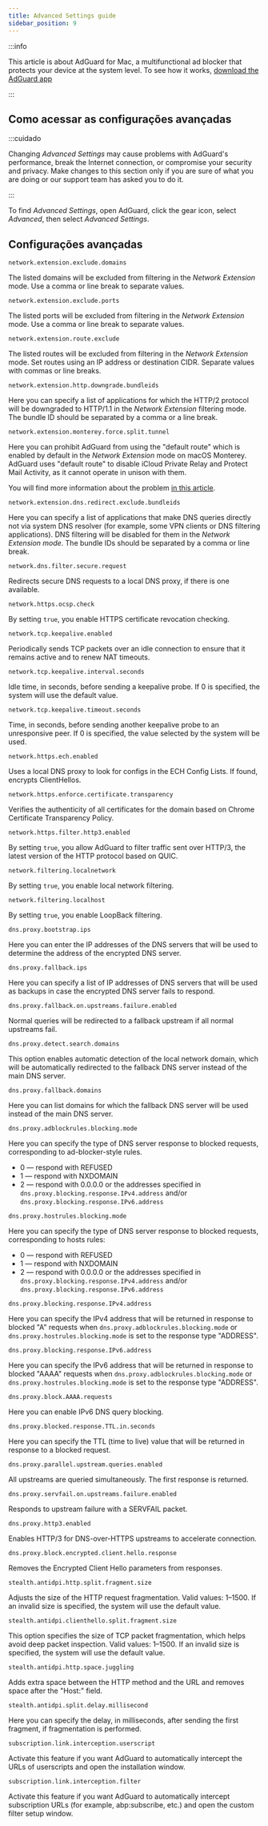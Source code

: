 ```yaml
---
title: Advanced Settings guide
sidebar_position: 9
---
```


:::info

This article is about AdGuard for Mac, a multifunctional ad blocker that protects your device at the system level. To see how it works, [download the AdGuard app](https://agrd.io/download-kb-adblock)

:::

## Como acessar as configurações avançadas

:::cuidado

Changing *Advanced Settings* may cause problems with AdGuard's performance, break the Internet connection, or compromise your security and privacy. Make changes to this section only if you are sure of what you are doing or our support team has asked you to do it.

:::

To find *Advanced Settings*, open AdGuard, click the gear icon, select *Advanced*, then select *Advanced Settings*.

## Configurações avançadas

`network.extension.exclude.domains`

The listed domains will be excluded from filtering in the *Network Extension* mode. Use a comma or line break to separate values.

`network.extension.exclude.ports`

The listed ports will be excluded from filtering in the *Network Extension* mode. Use a comma or line break to separate values.

`network.extension.route.exclude`

The listed routes will be excluded from filtering in the *Network Extension* mode. Set routes using an IP address or destination CIDR. Separate values with commas or line breaks.

`network.extension.http.downgrade.bundleids`

Here you can specify a list of applications for which the HTTP/2 protocol will be downgraded to HTTP/1.1 in the *Network Extension* filtering mode. The bundle ID should be separated by a comma or a line break.

`network.extension.monterey.force.split.tunnel`

Here you can prohibit AdGuard from using the "default route" which is enabled by default in the *Network Extension* mode on macOS Monterey. AdGuard uses "default route" to disable iCloud Private Relay and Protect Mail Activity, as it cannot operate in unison with them.

You will find more information about the problem [in this article](../icloud-private-relay).

`network.extension.dns.redirect.exclude.bundleids`

Here you can specify a list of applications that make DNS queries directly not via system DNS resolver (for example, some VPN clients or DNS filtering applications). DNS filtering will be disabled for them in the *Network Extension mode*. The bundle IDs should be separated by a comma or line break.

`network.dns.filter.secure.request`

Redirects secure DNS requests to a local DNS proxy, if there is one available.

`network.https.ocsp.check`

By setting `true`, you enable HTTPS certificate revocation checking.

`network.tcp.keepalive.enabled`

Periodically sends TCP packets over an idle connection to ensure that it remains active and to renew NAT timeouts.

`network.tcp.keepalive.interval.seconds`

Idle time, in seconds, before sending a keepalive probe. If 0 is specified, the system will use the default value.

`network.tcp.keepalive.timeout.seconds`

Time, in seconds, before sending another keepalive probe to an unresponsive peer. If 0 is specified, the value selected by the system will be used.

`network.https.ech.enabled`

Uses a local DNS proxy to look for configs in the ECH Config Lists. If found, encrypts ClientHellos.

`network.https.enforce.certificate.transparency`

Verifies the authenticity of all certificates for the domain based on Chrome Certificate Transparency Policy.

`network.https.filter.http3.enabled`

By setting `true`, you allow AdGuard to filter traffic sent over HTTP/3, the latest version of the HTTP protocol based on QUIC.

`network.filtering.localnetwork`

By setting `true`, you enable local network filtering.

`network.filtering.localhost`

By setting `true`, you enable LoopBack filtering.

`dns.proxy.bootstrap.ips`

Here you can enter the IP addresses of the DNS servers that will be used to determine the address of the encrypted DNS server.

`dns.proxy.fallback.ips`

Here you can specify a list of IP addresses of DNS servers that will be used as backups in case the encrypted DNS server fails to respond.

`dns.proxy.fallback.on.upstreams.failure.enabled`

Normal queries will be redirected to a fallback upstream if all normal upstreams fail.

`dns.proxy.detect.search.domains`

This option enables automatic detection of the local network domain, which will be automatically redirected to the fallback DNS server instead of the main DNS server.

`dns.proxy.fallback.domains`

Here you can list domains for which the fallback DNS server will be used instead of the main DNS server.

`dns.proxy.adblockrules.blocking.mode`

Here you can specify the type of DNS server response to blocked requests, corresponding to ad-blocker-style rules.

- 0 — respond with REFUSED
- 1 — respond with NXDOMAIN
- 2 — respond with 0.0.0.0 or the addresses specified in `dns.proxy.blocking.response.IPv4.address` and/or `dns.proxy.blocking.response.IPv6.address`

`dns.proxy.hostrules.blocking.mode`

Here you can specify the type of DNS server response to blocked requests, corresponding to hosts rules:

- 0 — respond with REFUSED
- 1 — respond with NXDOMAIN
- 2 — respond with 0.0.0.0 or the addresses specified in `dns.proxy.blocking.response.IPv4.address` and/or `dns.proxy.blocking.response.IPv6.address`

`dns.proxy.blocking.response.IPv4.address`

Here you can specify the IPv4 address that will be returned in response to blocked "A" requests when `dns.proxy.adblockrules.blocking.mode` or `dns.proxy.hostrules.blocking.mode` is set to the response type "ADDRESS".

`dns.proxy.blocking.response.IPv6.address`

Here you can specify the IPv6 address that will be returned in response to blocked "AAAA" requests when `dns.proxy.adblockrules.blocking.mode` or `dns.proxy.hostrules.blocking.mode` is set to the response type "ADDRESS".

`dns.proxy.block.AAAA.requests`

Here you can enable IPv6 DNS query blocking.

`dns.proxy.blocked.response.TTL.in.seconds`

Here you can specify the TTL (time to live) value that will be returned in response to a blocked request.

`dns.proxy.parallel.upstream.queries.enabled`

All upstreams are queried simultaneously. The first response is returned.

`dns.proxy.servfail.on.upstreams.failure.enabled`

Responds to upstream failure with a SERVFAIL packet.

`dns.proxy.http3.enabled`

Enables HTTP/3 for DNS-over-HTTPS upstreams to accelerate connection.

`dns.proxy.block.encrypted.client.hello.response`

Removes the Encrypted Client Hello parameters from responses.

`stealth.antidpi.http.split.fragment.size`

Adjusts the size of the HTTP request fragmentation. Valid values: 1–1500. If an invalid size is specified, the system will use the default value.

`stealth.antidpi.clienthello.split.fragment.size`

This option specifies the size of TCP packet fragmentation, which helps avoid deep packet inspection. Valid values: 1–1500. If an invalid size is specified, the system will use the default value.

`stealth.antidpi.http.space.juggling`

Adds extra space between the HTTP method and the URL and removes space after the "Host:" field.

`stealth.antidpi.split.delay.millisecond`

Here you can specify the delay, in milliseconds, after sending the first fragment, if fragmentation is performed.

`subscription.link.interception.userscript`

Activate this feature if you want AdGuard to automatically intercept the URLs of userscripts and open the installation window.

`subscription.link.interception.filter`

Activate this feature if you want AdGuard to automatically intercept subscription URLs (for example, abp:subscribe, etc.) and open the custom filter setup window.
